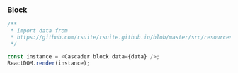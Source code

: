 ### Block

<!--start-code-->

```js
/**
 * import data from
 * https://github.com/rsuite/rsuite.github.io/blob/master/src/resources/data/province-simplified.js
 */

const instance = <Cascader block data={data} />;
ReactDOM.render(instance);
```

<!--end-code-->
